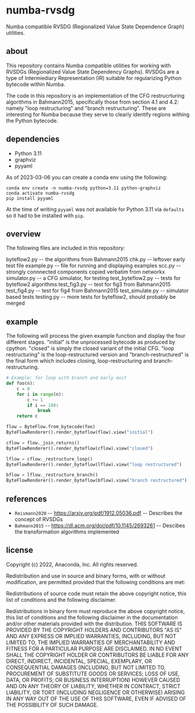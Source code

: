 # numba-rvsdg

Numba compatible RVSDG (Regionalized Value State Dependence Graph)  utilities.

## about

This repository contains Numba compatible utilities for working with RVSDGs
(Regionalized Value State Dependency Graphs). RVSDGs are a type of
Intermiediary Representation (IR) suitable for regularizing Python bytecode
within Numba.

The code in this repository is an implementation of the CFG restrucrturing
algorithms in Bahmann2015, specifically those from section 4.1 and 4.2: namely
"loop restructuring" and "branch restructuring". These are interesting for
Numba because they serve to clearly identify regions withing the Python
bytecode.

## dependencies

* Python 3.11
* graphviz
* pyyaml

As of 2023-03-06 you can create a conda env using the following:

```
conda env create -n numba-rvsdg python=3.11 python-graphviz
conda activate numba-rvsdg
pip install pyyaml
```

At the time of writing `pyyaml` was not available for Python 3.11 via
`defaults` so it had to be installed with `pip`.

## overview

The following files are included in this repository:

byteflow2.py -- the algorithms from Bahmann2015
chk.py  -- leftover early test file
example.py -- file for running and displaying examples
scc.py -- strongly connnected components copied verbatim from networkx
simulator.py -- a CFG simulator, for testing
test_byteflow2.py -- tests for byteflow2 algorithms
test_fig3.py -- test for fig3 from Bahmann2015
test_fig4.py -- test for fig4 from Bahmann2015
test_simulate.py -- simulator based tests
testing.py -- more tests for byteflow2, should probably be merged

## example

The following will process the given example function and display the four
different stages. "initial" is the unprocessed bytecode as produced by
cpython. "closed" is simply the closed variant of the initial CFG. "loop
restructuring" is the loop-restructured version and "branch-restructured" is
the final form which includes closing, loop-restructuring and
branch-restructuring.


```python
# Example: for loop with branch and early exit
def foo(n):
    c = 0
    for i in range(n):
        c += 1
        if i == 100:
            break
    return c

flow = ByteFlow.from_bytecode(foo)
ByteFlowRenderer().render_byteflow(flow).view("initial")

cflow = flow._join_returns()
ByteFlowRenderer().render_byteflow(cflow).view("closed")

lflow = cflow._restructure_loop()
ByteFlowRenderer().render_byteflow(lflow).view("loop restructured")

bflow = lflow._restructure_branch()
ByteFlowRenderer().render_byteflow(bflow).view("branch restructured")
```


## references

* `Reismann2020` -- https://arxiv.org/pdf/1912.05036.pdf -- Describes the concept of RVSDGs
* `Bahmann2015` -- https://dl.acm.org/doi/pdf/10.1145/2693261 -- Descibes the transformation
  algorithms implemented

## license

Copyright (c) 2022, Anaconda, Inc.
All rights reserved.

Redistribution and use in source and binary forms, with or without
modification, are permitted provided that the following conditions are
met:

Redistributions of source code must retain the above copyright notice,
this list of conditions and the following disclaimer.

Redistributions in binary form must reproduce the above copyright
notice, this list of conditions and the following disclaimer in the
documentation and/or other materials provided with the distribution.
THIS SOFTWARE IS PROVIDED BY THE COPYRIGHT HOLDERS AND CONTRIBUTORS
"AS IS" AND ANY EXPRESS OR IMPLIED WARRANTIES, INCLUDING, BUT NOT
LIMITED TO, THE IMPLIED WARRANTIES OF MERCHANTABILITY AND FITNESS FOR
A PARTICULAR PURPOSE ARE DISCLAIMED. IN NO EVENT SHALL THE COPYRIGHT
HOLDER OR CONTRIBUTORS BE LIABLE FOR ANY DIRECT, INDIRECT, INCIDENTAL,
SPECIAL, EXEMPLARY, OR CONSEQUENTIAL DAMAGES (INCLUDING, BUT NOT
LIMITED TO, PROCUREMENT OF SUBSTITUTE GOODS OR SERVICES; LOSS OF USE,
DATA, OR PROFITS; OR BUSINESS INTERRUPTION) HOWEVER CAUSED AND ON ANY
THEORY OF LIABILITY, WHETHER IN CONTRACT, STRICT LIABILITY, OR TORT
(INCLUDING NEGLIGENCE OR OTHERWISE) ARISING IN ANY WAY OUT OF THE USE
OF THIS SOFTWARE, EVEN IF ADVISED OF THE POSSIBILITY OF SUCH DAMAGE.


